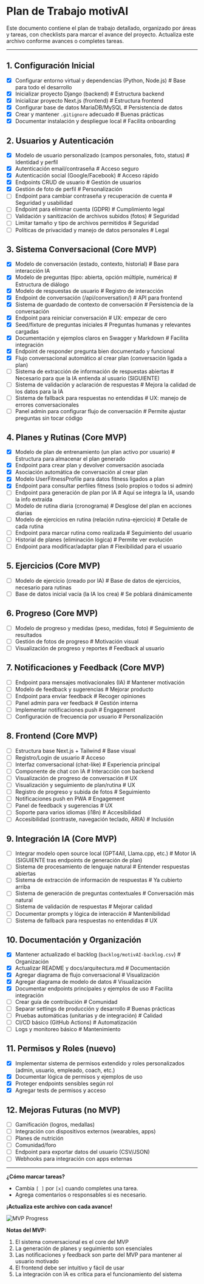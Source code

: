 # Plan de Trabajo motivAI

Este documento contiene el plan de trabajo detallado, organizado por áreas y tareas, con checklists para marcar el avance del proyecto. Actualiza este archivo conforme avances o completes tareas.

---

## 1. Configuración Inicial
- [x] Configurar entorno virtual y dependencias (Python, Node.js)  # Base para todo el desarrollo
- [x] Inicializar proyecto Django (backend)  # Estructura backend
- [x] Inicializar proyecto Next.js (frontend)  # Estructura frontend
- [x] Configurar base de datos MariaDB/MySQL  # Persistencia de datos
- [x] Crear y mantener `.gitignore` adecuado  # Buenas prácticas
- [x] Documentar instalación y despliegue local  # Facilita onboarding

## 2. Usuarios y Autenticación
- [x] Modelo de usuario personalizado (campos personales, foto, status)  # Identidad y perfil
- [x] Autenticación email/contraseña  # Acceso seguro
- [x] Autenticación social (Google/Facebook)  # Acceso rápido
- [x] Endpoints CRUD de usuario  # Gestión de usuarios
- [x] Gestión de foto de perfil  # Personalización
- [ ] Endpoint para cambiar contraseña y recuperación de cuenta  # Seguridad y usabilidad
- [ ] Endpoint para eliminar cuenta (GDPR)  # Cumplimiento legal
- [ ] Validación y sanitización de archivos subidos (fotos)  # Seguridad
- [ ] Limitar tamaño y tipo de archivos permitidos  # Seguridad
- [ ] Políticas de privacidad y manejo de datos personales  # Legal

## 3. Sistema Conversacional (Core MVP)
- [x] Modelo de conversación (estado, contexto, historial)  # Base para interacción IA
- [x] Modelo de preguntas (tipo: abierta, opción múltiple, numérica)  # Estructura de diálogo
- [x] Modelo de respuestas de usuario  # Registro de interacción
- [x] Endpoint de conversación (/api/conversation/)  # API para frontend
- [x] Sistema de guardado de contexto de conversación  # Persistencia de la conversación
- [x] Endpoint para reiniciar conversación  # UX: empezar de cero
- [x] Seed/fixture de preguntas iniciales  # Preguntas humanas y relevantes cargadas
- [x] Documentación y ejemplos claros en Swagger y Markdown  # Facilita integración
- [x] Endpoint de responder pregunta bien documentado y funcional
- [x] Flujo conversacional automático al crear plan (conversación ligada a plan)
- [ ] Sistema de extracción de información de respuestas abiertas  # Necesario para que la IA entienda al usuario (SIGUIENTE)
- [ ] Sistema de validación y aclaración de respuestas  # Mejora la calidad de los datos para la IA
- [ ] Sistema de fallback para respuestas no entendidas  # UX: manejo de errores conversacionales
- [ ] Panel admin para configurar flujo de conversación  # Permite ajustar preguntas sin tocar código

## 4. Planes y Rutinas (Core MVP)
- [x] Modelo de plan de entrenamiento (un plan activo por usuario)  # Estructura para almacenar el plan generado
- [x] Endpoint para crear plan y devolver conversación asociada
- [x] Asociación automática de conversación al crear plan
- [x] Modelo UserFitnessProfile para datos fitness ligados a plan
- [x] Endpoint para consultar perfiles fitness (solo propios o todos si admin)
- [ ] Endpoint para generación de plan por IA  # Aquí se integra la IA, usando la info extraída
- [ ] Modelo de rutina diaria (cronograma)  # Desglose del plan en acciones diarias
- [ ] Modelo de ejercicios en rutina (relación rutina-ejercicio)  # Detalle de cada rutina
- [ ] Endpoint para marcar rutina como realizada  # Seguimiento del usuario
- [ ] Historial de planes (eliminación lógica)  # Permite ver evolución
- [ ] Endpoint para modificar/adaptar plan  # Flexibilidad para el usuario

## 5. Ejercicios (Core MVP)
- [ ] Modelo de ejercicio (creado por IA)  # Base de datos de ejercicios, necesario para rutinas
- [ ] Base de datos inicial vacía (la IA los crea)  # Se poblará dinámicamente

## 6. Progreso (Core MVP)
- [ ] Modelo de progreso y medidas (peso, medidas, foto)  # Seguimiento de resultados
- [ ] Gestión de fotos de progreso  # Motivación visual
- [ ] Visualización de progreso y reportes  # Feedback al usuario

## 7. Notificaciones y Feedback (Core MVP)
- [ ] Endpoint para mensajes motivacionales (IA)  # Mantener motivación
- [ ] Modelo de feedback y sugerencias  # Mejorar producto
- [ ] Endpoint para enviar feedback  # Recoger opiniones
- [ ] Panel admin para ver feedback  # Gestión interna
- [ ] Implementar notificaciones push  # Engagement
- [ ] Configuración de frecuencia por usuario  # Personalización

## 8. Frontend (Core MVP)
- [ ] Estructura base Next.js + Tailwind  # Base visual
- [ ] Registro/Login de usuario  # Acceso
- [ ] Interfaz conversacional (chat-like)  # Experiencia principal
- [ ] Componente de chat con IA  # Interacción con backend
- [ ] Visualización de progreso de conversación  # UX
- [ ] Visualización y seguimiento de plan/rutina  # UX
- [ ] Registro de progreso y subida de fotos  # Seguimiento
- [ ] Notificaciones push en PWA  # Engagement
- [ ] Panel de feedback y sugerencias  # UX
- [ ] Soporte para varios idiomas (i18n)  # Accesibilidad
- [ ] Accesibilidad (contraste, navegación teclado, ARIA)  # Inclusión

## 9. Integración IA (Core MVP)
- [ ] Integrar modelo open source local (GPT4All, Llama.cpp, etc.)  # Motor IA (SIGUIENTE tras endpoints de generación de plan)
- [ ] Sistema de procesamiento de lenguaje natural  # Entender respuestas abiertas
- [ ] Sistema de extracción de información de respuestas  # Ya cubierto arriba
- [ ] Sistema de generación de preguntas contextuales  # Conversación más natural
- [ ] Sistema de validación de respuestas  # Mejorar calidad
- [ ] Documentar prompts y lógica de interacción  # Mantenibilidad
- [ ] Sistema de fallback para respuestas no entendidas  # UX

## 10. Documentación y Organización
- [x] Mantener actualizado el backlog (`backlog/motivAI-backlog.csv`)  # Organización
- [x] Actualizar README y docs/arquitectura.md  # Documentación
- [x] Agregar diagrama de flujo conversacional  # Visualización
- [x] Agregar diagrama de modelo de datos  # Visualización
- [x] Documentar endpoints principales y ejemplos de uso  # Facilita integración
- [ ] Crear guía de contribución  # Comunidad
- [ ] Separar settings de producción y desarrollo  # Buenas prácticas
- [ ] Pruebas automáticas (unitarias y de integración)  # Calidad
- [ ] CI/CD básico (GitHub Actions)  # Automatización
- [ ] Logs y monitoreo básico  # Mantenimiento

## 11. Permisos y Roles (nuevo)
- [x] Implementar sistema de permisos extendido y roles personalizados (admin, usuario, empleado, coach, etc.)
- [x] Documentar lógica de permisos y ejemplos de uso
- [x] Proteger endpoints sensibles según rol
- [x] Agregar tests de permisos y acceso

## 12. Mejoras Futuras (no MVP)
- [ ] Gamificación (logros, medallas)
- [ ] Integración con dispositivos externos (wearables, apps)
- [ ] Planes de nutrición
- [ ] Comunidad/foro
- [ ] Endpoint para exportar datos del usuario (CSV/JSON)
- [ ] Webhooks para integración con apps externas

---

**¿Cómo marcar tareas?**
- Cambia `[ ]` por `[x]` cuando completes una tarea.
- Agrega comentarios o responsables si es necesario.

**¡Actualiza este archivo con cada avance!**

![MVP Progress](https://img.shields.io/badge/MVP%20Progress-60%25-yellow) 

**Notas del MVP:**
1. El sistema conversacional es el core del MVP
2. La generación de planes y seguimiento son esenciales
3. Las notificaciones y feedback son parte del MVP para mantener al usuario motivado
4. El frontend debe ser intuitivo y fácil de usar
5. La integración con IA es crítica para el funcionamiento del sistema
